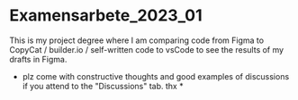 # Examensarbete_2023_01

This is my project degree where I am comparing code from Figma to CopyCat / builder.io / self-written code to vsCode to see the results of my drafts in Figma.

- plz come with constructive thoughts and good examples of discussions if you attend to the "Discussions" tab. thx \*

